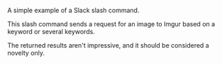 A simple example of a Slack slash command.  

This slash command sends a request for an image to Imgur based on a keyword or several keywords. 

The returned results aren't impressive, and it should be considered a novelty only.


